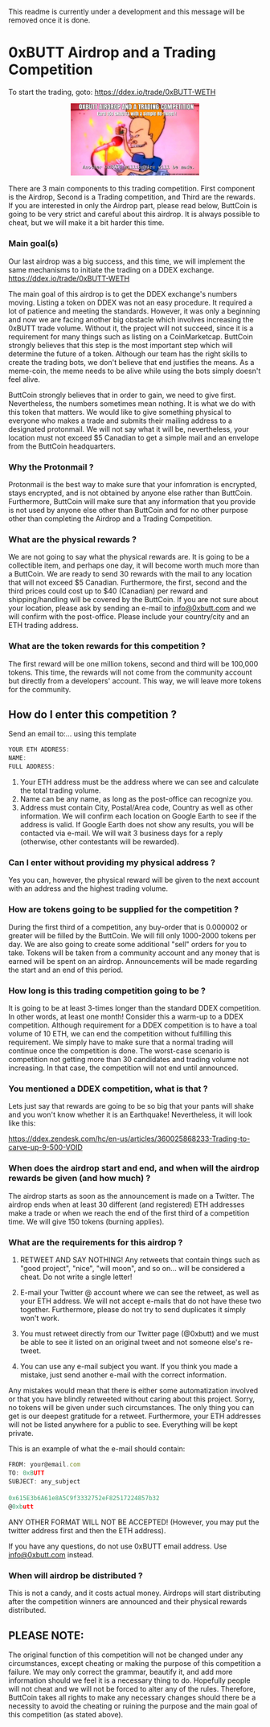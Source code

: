 This readme is currently under a development and this message will be removed once it is done.

# 0xBUTT Airdrop and a Trading Competition 
To start the trading, goto: https://ddex.io/trade/0xBUTT-WETH

 

<p align="center">
  <img src="https://raw.githubusercontent.com/butttcoin/TradingCompetitionAirdrop/master/airdrop_sm.jpg" width="256" title="Competition invite 1">
</p>


There are 3 main components to this trading competition. First component is the Airdrop, Second is a Trading competition, and Third are the rewards. If you are interested in only the Airdrop part, please read below, ButtCoin is going to be very strict and careful about this airdrop. It is always possible to cheat, but we will make it a bit harder this time.

### Main goal(s)

Our last airdrop was a big success, and this time, we will implement the same mechanisms to initiate the trading on a DDEX exchange. https://ddex.io/trade/0xBUTT-WETH

The main goal of this airdrop is to get the DDEX exchange's numbers moving. Listing a token on DDEX was not an easy procedure. It required a lot of patience and meeting the standards. However, it was only a beginning and now we are facing another big obstacle which involves increasing the 0xBUTT trade volume. Without it, the project will not succeed, since it is a requirement for many things such as listing on a CoinMarketcap. ButtCoin strongly believes that this step is the most important step which will determine the future of a token. Although our team has the right skills to create the trading bots, we don't believe that end justifies the means. As a meme-coin, the meme needs to be alive while using the bots simply doesn't feel alive.

ButtCoin strongly believes that in order to gain, we need to give first. Nevertheless, the numbers sometimes mean nothing. It is what we do with this token that matters. We would like to give something physical to everyone who makes a trade and submits their mailing address to a designated protonmail.  We will not say what it will be, nevertheless, your location must not exceed $5 Canadian to get a simple mail and an envelope from the ButtCoin headquarters.

### Why the Protonmail ?
Protonmail is the best way to make sure that your infomration is encrypted, stays encrypted, and is not obtained by anyone else rather than ButtCoin. Furthermore, ButtCoin will make sure that any information that you provide is not used by anyone else other than ButtCoin and for no other purpose other than completing the Airdrop and a Trading Competition.

### What are the physical rewards ?
We are not going to say what the physical rewards are. It is going to be a collectible item, and perhaps one day, it will become worth much more than a ButtCoin. We are ready to send 30 rewards with the mail to any location that will not exceed $5 Canadian. Furthermore, the first, second and the third prices could cost up to $40 (Canadian) per reward and shipping/handling will be covered by the ButtCoin. If you are not sure about your location, please ask by sending an e-mail to info@0xbutt.com and we will confirm with the post-office. Please include your country/city and an ETH trading address.

### What are the token rewards for this competition ?
The first reward will be one million tokens, second and third will be 100,000 tokens.
This time, the rewards will not come from the community account but directly from a developers' account. This way, we will leave more tokens for the community.

## How do I enter this competition ?
Send an email to:... using this template

``` js
YOUR ETH ADDRESS:
NAME:
FULL ADDRESS:
```

1. Your ETH address must be the address where we can see and calculate the total trading volume.
2. Name can be any name, as long as the post-office can recognize you.
3. Address must contain City, Postal/Area code, Country as well as other information. We will confirm each location on Google Earth to see if the address is valid. If Google Earth does not show any results, you will be contacted via e-mail. We will wait 3 business days for a reply (otherwise, other contestants will be rewarded).

### Can I enter without providing my physical address ?
Yes you can, however, the physical reward will be given to the next account with an address and the highest trading volume.


### How are tokens going to be supplied for the competition ?
During the first third of a competition, any buy-order that is 0.000002 or greater will be filled by the ButtCoin. We will fill only 1000-2000 tokens per day. We are also going to create some additional "sell" orders for you to take. Tokens will be taken from a community account and any money that is earned will be spent on an airdrop. Announcements will be made regarding the start and an end of this period.

### How long is this trading competition going to be ?
It is going to be at least 3-times longer than the standard DDEX competition. In other words, at least one month! Consider this a warm-up to a DDEX competition. Although requirement for a DDEX competition is to have a toal volume of 10 ETH, we can end the competition without fulfilling this requirement. We simply have to make sure that a normal trading will continue once the competition is done. The worst-case scenario is competition not getting more than 30 candidates and trading volume not increasing. In that case, the competition will not end until announced.

### You mentioned a DDEX competition, what is that ?
Lets just say that rewards are going to be so big that your pants will shake and you won't know whether it is an Earthquake!
Nevertheless, it will look like this:

https://ddex.zendesk.com/hc/en-us/articles/360025868233-Trading-to-carve-up-9-500-VOID

### When does the airdrop start and end, and when will the airdrop rewards be given (and how much) ?
The airdrop starts as soon as the announcement is made on a Twitter. The airdrop ends when at least 30 different (and registered) ETH addresses make a trade or when we reach the end of the first third of a competition time. We will give 150 tokens (burning applies).

### What are the requirements for this airdrop ?
1. RETWEET AND SAY NOTHING! Any retweets that contain things such as "good project", "nice", "will moon", and so on... will be considered a cheat. Do not write a single letter!

2. E-mail your Twitter @ account where we can see the retweet, as well as your ETH address. We will not accept e-mails that do not have these two together. Furthermore, please do not try to send duplicates it simply won't work.

3. You must retweet directly from our Twitter page (@0xbutt) and we must be able to see it listed on an original tweet and not someone else's re-tweet.

4. You can use any e-mail subject you want. If you think you made a mistake, just send another e-mail with the correct information.

Any mistakes would mean that there is either some automatization involved or that you have blindly retweeted without caring about this project.  Sorry, no tokens will be given under such circumstances. The only thing you can get is our deepest gratitude for a retweet. Furthermore, your ETH addresses will not be listed anywhere for a public to see. Everything will be kept private.

This is an example of what the e-mail should contain:

``` js
FROM: your@email.com
TO: 0xBUTT
SUBJECT: any_subject

0x615E3b6A61e8A5C9f3332752eF82517224857b32
@0xbutt
```

ANY OTHER FORMAT WILL NOT BE ACCEPTED! (However, you may put the twitter address first and then the ETH address).

If you have any questions, do not use 0xBUTT email address. Use info@0xbutt.com instead.

### When will airdrop be distributed ?
This is not a candy, and it costs actual money. Airdrops will start distributing after the competition winners are announced and their physical rewards distributed. 


## PLEASE NOTE: 
The original function of this competition will not be changed under any circumstances, except cheating or making the purpose of this competition a failure. We may only correct the grammar, beautify it, and add more information should we feel it is a necessary thing to do. Hopefully people will not cheat and we will not be forced to alter any of the rules. Therefore, ButtCoin takes all rights to make any necessary changes should there be a necessity to avoid the cheating or ruining the purpose and the main goal of this competition (as stated above).






